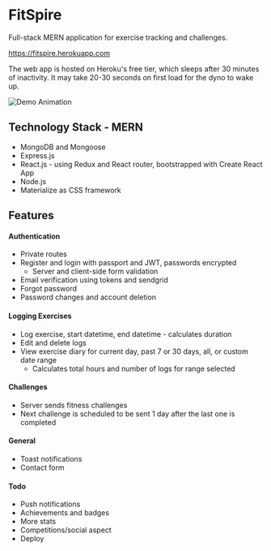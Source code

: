 # FitSpire
Full-stack MERN application for exercise tracking and challenges.

https://fitspire.herokuapp.com

The web app is hosted on Heroku's free tier, which sleeps after 30 minutes of inactivity. It may take 20-30 seconds on first load for the dyno to wake up.

![Demo Animation](https://user-images.githubusercontent.com/52430997/85240978-6ae66700-b3f7-11ea-9d26-52931087383b.gif)

## Technology Stack - MERN
* MongoDB and Mongoose
* Express.js
* React.js - using Redux and React router, bootstrapped with Create React App
* Node.js
* Materialize as CSS framework

## Features

#### Authentication
* Private routes
* Register and login with passport and JWT, passwords encrypted
  * Server and client-side form validation
* Email verification using tokens and sendgrid
* Forgot password
* Password changes and account deletion

#### Logging Exercises
* Log exercise, start datetime, end datetime - calculates duration
* Edit and delete logs
* View exercise diary for current day, past 7 or 30 days, all, or custom date range
  * Calculates total hours and number of logs for range selected

#### Challenges
* Server sends fitness challenges
* Next challenge is scheduled to be sent 1 day after the last one is completed

#### General
* Toast notifications
* Contact form

#### Todo
* Push notifications
* Achievements and badges
* More stats
* Competitions/social aspect
* Deploy
